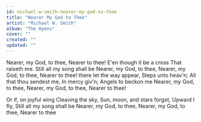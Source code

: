 ```yaml
---
id: michael-w-smith-nearer-my-god-to-thee
title: "Nearer My God to Thee"
artist: "Michael W. Smith"
album: "The Hymns"
cover: ""
created: ""
updated: ""
---
```


Nearer, my God, to thee,
Nearer to thee!
E'en though it be a cross
That raiseth me.
Still all my song shall be
Nearer, my God, to thee,
Nearer, my God, to thee,
Nearer to thee!
 there let the way appear,
Steps unto heav'n;
All that thou sendest me,
In mercy giv'n;
Angels to beckon me
Nearer, my God, to thee,
Nearer, my God, to thee,
Nearer to thee!
 
 Or if, on joyful wing
Cleaving the sky,
Sun, moon, and stars forgot,
Upward I fly,
Still all my song shall be
Nearer, my God, to thee,
Nearer, my God, to thee,
Nearer to thee